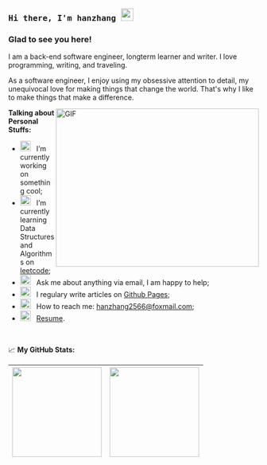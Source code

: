### <samp>Hi there, I'm hanzhang <img src="https://media.giphy.com/media/hvRJCLFzcasrR4ia7z/giphy.gif" width="25"> </samp>

### Glad to see you here!

I am a back-end software engineer, longterm learner and writer. I love programming, writing, and traveling.

As a software engineer, I enjoy using my obsessive attention to detail, my unequivocal love for making things that change the world. That's why I like to make things that make a difference.


<img align="right" alt="GIF" src="https://github.com/Gapur/Gapur/blob/main/assets/coding.gif?raw=true" width="408" height="318" />

**Talking about Personal Stuffs:**

- <img src="https://github.com/Gapur/Gapur/blob/main/assets/developer.gif?raw=true" width="21" />&nbsp;&nbsp; I’m currently working on something cool;
- <img src="https://github.com/Gapur/Gapur/blob/main/assets/lightning.gif?raw=true" width="21" />&nbsp;&nbsp; I’m currently learning Data Structures and Algorithms on [leetcode](https://leetcode.com/GKassym);
- <img src="https://github.com/Gapur/Gapur/blob/main/assets/message.gif?raw=true" width="21" />&nbsp;&nbsp; Ask me about anything via email, I am happy to help;
- <img src="https://github.com/Gapur/Gapur/blob/main/assets/laptop.gif?raw=true" width="21" />&nbsp;&nbsp; I regulary write articles on [Github Pages](https://hanzhang2566.github.io);
- <img src="https://github.com/Gapur/Gapur/blob/main/assets/letterbox.gif?raw=true" width="21" />&nbsp;&nbsp; How to reach me: hanzhang2566@foxmail.com;
- <img src="https://github.com/Gapur/Gapur/blob/main/assets/doc.gif?raw=true" width="21" />&nbsp;&nbsp; [Resume](http://hanzhang2566.github.io/about/).

</br>

📈 **My GitHub Stats:**

| <img height="180em" src="https://github-readme-stats.vercel.app/api?username=hanzhang2566&layout=default&show_icons=true&theme=cobalt&bg_color=DEG,b9586f,904e95" /> | <img height="180em" src="https://github-readme-stats.vercel.app/api/top-langs/?username=hanzhang2566&layout=default"/> |
| ------------------------------------------------------------ | ------------------------------------------------------------ |

